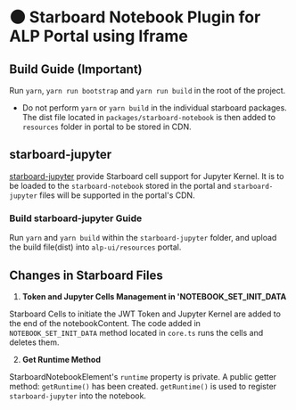 # 🌑 Starboard Notebook Plugin for ALP Portal using Iframe 

## **Build Guide (Important)**
Run `yarn`, `yarn run bootstrap` and `yarn run build` in the root of the project.
- Do not perform `yarn` or `yarn build` in the individual starboard packages. 
The dist file located in `packages/starboard-notebook` is then added to `resources` folder in portal to be stored in CDN. 

## **starboard-jupyter**
[starboard-jupyter](https://github.com/gzuidhof/starboard-jupyter) provide Starboard cell support for Jupyter Kernel. It is to be loaded to the `starboard-notebook` stored in the portal and `starboard-jupyter` files will be supported in the portal's CDN.
### Build starboard-jupyter Guide 
Run `yarn` and `yarn build` within the `starboard-jupyter` folder, and upload the build file(dist) into `alp-ui/resources` portal. 

## **Changes in Starboard Files**
1. **Token and Jupyter Cells Management in 'NOTEBOOK_SET_INIT_DATA**

Starboard Cells to initiate the JWT Token and Jupyter Kernel are added to the end of the notebookContent. 
The code added in `NOTEBOOK_SET_INIT_DATA` method located in `core.ts` runs the cells and deletes them. 

2. **Get Runtime Method** 

StarboardNotebookElement's `runtime` property is private. A public getter method: `getRuntime()` has been created. `getRuntime()` is used to register `starboard-jupyter` into the notebook. 

